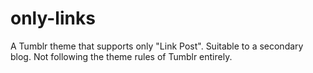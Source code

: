 only-links
==========

A Tumblr theme that supports only "Link Post". Suitable to a secondary blog. Not following the theme rules of Tumblr entirely.
